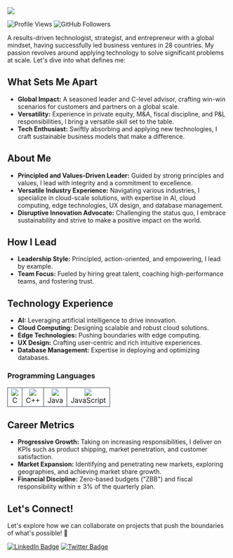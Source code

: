 <img src="https://firebasestorage.googleapis.com/v0/b/blog-application-16fb6.appspot.com/o/Images%2F233159bd-d35e-4dea-9b61-3fe82f1c6bf3?alt=media&token=a31e44dd-d478-4065-be46-3b2fa95b0967">

<br>

![Profile Views](https://komarev.com/ghpvc/?username=vthirumurthy&color=grey)
![GitHub Followers](https://img.shields.io/github/followers/vthirumurthy?style=social)

A results-driven technologist, strategist, and entrepreneur with a global mindset, having successfully led business ventures in 28 countries. My passion revolves around applying technology to solve significant problems at scale. Let's dive into what defines me:

## What Sets Me Apart
- **Global Impact:** A seasoned leader and C-level advisor, crafting win-win scenarios for customers and partners on a global scale.
- **Versatility:** Experience in private equity, M&A, fiscal discipline, and P&L responsibilities, I bring a versatile skill set to the table.
- **Tech Enthusiast:** Swiftly absorbing and applying new technologies, I craft sustainable business models that make a difference.

## About Me
- **Principled and Values-Driven Leader:** Guided by strong principles and values, I lead with integrity and a commitment to excellence.
- **Versatile Industry Experience:** Navigating various industries, I specialize in cloud-scale solutions, with expertise in AI, cloud computing, edge technologies, UX design, and database management.
- **Disruptive Innovation Advocate:** Challenging the status quo, I embrace sustainability and strive to make a positive impact on the world.

## How I Lead
- **Leadership Style:** Principled, action-oriented, and empowering, I lead by example.
- **Team Focus:** Fueled by hiring great talent, coaching high-performance teams, and fostering trust.

## Technology Experience
- **AI:** Leveraging artificial intelligence to drive innovation.
- **Cloud Computing:** Designing scalable and robust cloud solutions.
- **Edge Technologies:** Pushing boundaries with edge computing.
- **UX Design:** Crafting user-centric and rich intuitive experiences.
- **Database Management:** Expertise in deploying and optimizing databases.

### Programming Languages

<table>
    <tr>
        <td align="center" style="border:1px solid #3A424A">
            <img src="https://img.shields.io/badge/C-%23A8B9CC.svg?style=for-the-badge&logo=c&logoColor=white">
            <br>C
        </td>
        <td align="center" style="border:1px solid #3A424A">
            <img src="https://img.shields.io/badge/C++-%2300599C.svg?style=for-the-badge&logo=c%2B%2B&logoColor=white">
            <br>C++
        </td>
        <td align="center" style="border:1px solid #3A424A">
            <img src="https://img.shields.io/badge/Java-%23ED8B00.svg?style=for-the-badge&logo=java&logoColor=white">
            <br>Java
        </td>
        <td align="center" style="border:1px solid #3A424A">
            <img src="https://img.shields.io/badge/JavaScript-%23F7DF1E.svg?style=for-the-badge&logo=javascript&logoColor=black">
            <br>JavaScript
        </td>
    </tr>
</table>

## Career Metrics
- **Progressive Growth:** Taking on increasing responsibilities, I deliver on KPIs such as product shipping, market penetration, and customer satisfaction.
- **Market Expansion:** Identifying and penetrating new markets, exploring geographies, and achieving market share growth.
- **Financial Discipline:** Zero-based budgets ("ZBB") and fiscal responsibility within ± 3% of the quarterly plan.

## Let's Connect!
Let's explore how we can collaborate on projects that push the boundaries of what's possible! 🚀

[![LinkedIn Badge](https://img.shields.io/badge/-MyLinkedIn-blue?style=flat-square&logo=Linkedin&logoColor=white&link=YourLinkedInLink)](https://www.linkedin.com/in/vthirumurthy)
[![Twitter Badge](https://img.shields.io/badge/-MyTwitter-blue?style=flat-square&logo=Twitter&logoColor=white&link=YourTwitterLink)](https://twitter.com/vthirumurthy)

